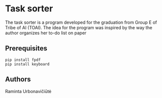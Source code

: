 # Task sorter
The task sorter is a program developed for the graduation from Group E of Tribe of AI (TOAI). The idea for the program was inspired by the way the author organizes her to-do list on paper

## Prerequisites
```
pip install fpdf
pip install keyboard
```

## Authors
Raminta Urbonavičiūtė
